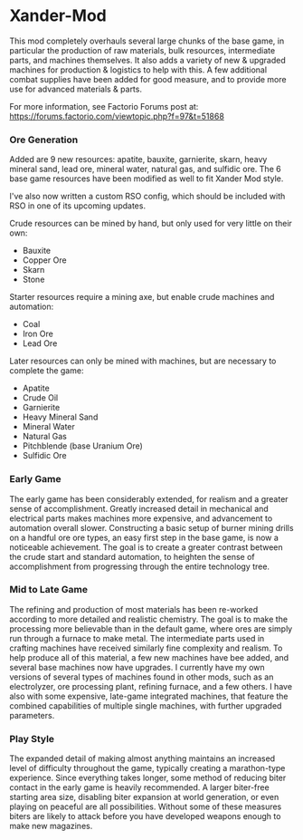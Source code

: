 # Xander-Mod

This mod completely overhauls several large chunks of the base game, in particular the production of raw materials, 
bulk resources, intermediate parts, and machines themselves. It also adds a variety of new & upgraded machines for 
production & logistics to help with this. A few additional combat supplies have been added for good measure, and to 
provide more use for advanced materials & parts.

For more information, see Factorio Forums post at:
https://forums.factorio.com/viewtopic.php?f=97&t=51868

### Ore Generation
Added are 9 new resources: apatite, bauxite, garnierite, skarn, heavy mineral sand, lead ore, mineral water,
natural gas, and sulfidic ore. The 6 base game resources have been modified as well to fit Xander Mod style.

I've also now written a custom RSO config, which should be included with RSO in one of its upcoming updates.

Crude resources can be mined by hand, but only used for very little on their own:
* Bauxite
* Copper Ore
* Skarn
* Stone

Starter resources require a mining axe, but enable crude machines and automation:
* Coal
* Iron Ore
* Lead Ore

Later resources can only be mined with machines, but are necessary to complete the game:
* Apatite
* Crude Oil
* Garnierite
* Heavy Mineral Sand
* Mineral Water
* Natural Gas
* Pitchblende (base Uranium Ore)
* Sulfidic Ore

### Early Game
The early game has been considerably extended, for realism and a greater sense of accomplishment. Greatly increased detail in mechanical and electrical parts makes machines more expensive, and advancement to automation overall slower. Constructing a basic setup of burner mining drills on a handful ore ore types, an easy first step in the base game, is now a noticeable achievement. The goal is to create a greater contrast between the crude start and standard automation, to heighten the sense of accomplishment from progressing through the entire technology tree.

### Mid to Late Game
The refining and production of most materials has been re-worked according to more detailed and realistic chemistry. The goal is to make the processing more believable than in the default game, where ores are simply run through a furnace to make metal. The intermediate parts used in crafting machines have received similarly fine complexity and realism. To help produce all of this material, a few new machines have bee added, and several base machines now have upgrades. I currently have my own versions of several types of machines found in other mods, such as an electrolyzer, ore processing plant, refining furnace, and a few others. I have also with some expensive, late-game integrated machines, that feature the combined capabilities of multiple single machines, with further upgraded parameters.

### Play Style
The expanded detail of making almost anything maintains an increased level of difficulty throughout the game, typically creating a marathon-type experience. Since everything takes longer, some method of reducing biter contact in the early game is heavily recommended. A larger biter-free starting area size, disabling biter expansion at world generation, or even playing on peaceful are all possibilities. Without some of these measures biters are likely to attack before you have developed weapons enough to make new magazines.
